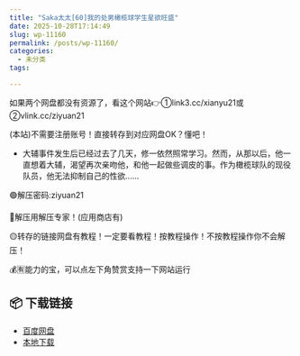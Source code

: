 ```yaml
---
title: "Saka太太[60]我的处男橄榄球学生星欲旺盛"
date: 2025-10-28T17:14:49
slug: wp-11160
permalink: /posts/wp-11160/
categories:
  - 未分类
tags:

---
```


如果两个网盘都没有资源了，看这个网站👉①link3.cc/xianyu21或②vlink.cc/ziyuan21

(本站)不需要注册账号！直接转存到对应网盘OK？懂吧！

*   大辅事件发生后已经过去了几天，修一依然照常学习。然而，从那以后，他一直想着大辅，渴望再次亲吻他，和他一起做些调皮的事。作为橄榄球队的现役队员，他无法抑制自己的性欲……

🟢解压密码:ziyuan21

🔵解压用解压专家！(应用商店有)

🟡转存的链接网盘有教程！一定要看教程！按教程操作！不按教程操作你不会解压！

💰🈶能力的宝，可以点左下角赞赏支持一下网站运行

## 📦 下载链接
- [百度网盘](https://blziyuan21.com/pay-download/11160?key=e7e8c5adf3&down_id=0)
- [本地下载](https://blziyuan21.com/pay-download/11160?key=e7e8c5adf3&down_id=1)

